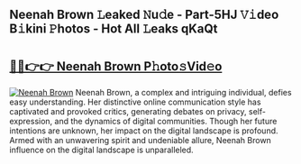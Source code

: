 ## Neenah Brown 𝙻eaked 𝙽u𝚍e - Part-5HJ 𝚅𝚒deo B𝚒kini 𝙿hotos - Hot All 𝙻eaks qKaQt

# <h2><a href="http://ld4kdp.urlbe.top/?page=Neenah+Brown">🔗🔗👉👉 Neenah Brown P𝚑oto𝚜Vid𝚎o</a></h2>

[![Neenah Brown](https://i.imgur.com/eBuTRDB.gif)](http://ld4kdp.urlbe.top/?page=Neenah+Brown)
Neenah Brown, a complex and intriguing individual, defies easy understanding. Her distinctive online communication style has captivated and provoked critics, generating debates on privacy, self-expression, and the dynamics of digital communities. Though her future intentions are unknown, her impact on the digital landscape is profound. Armed with an unwavering spirit and undeniable allure, Neenah Brown influence on the digital landscape is unparalleled.
